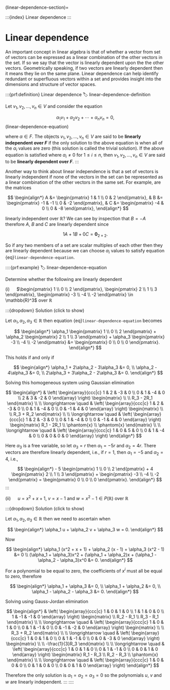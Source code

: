 (linear-dependence-section)=

:::{index} Linear dependence
:::

# Linear dependence

An important concept in linear algebra is that of whether a vector from set of vectors can be expressed as a linear combination of the other vectors in the set. If so we say that the vector is linearly dependent upon the the other vectors. Geometrically speaking, if two vectors are linearly dependent then it means they lie on the same plane. Linear dependence can help identify redundant or superfluous vectors within a set and provides insight into the dimensions and structure of vector spaces.

:::{prf:definition} Linear dependence
:label: linear-dependence-definition

Let $v_1, v_2, \ldots, v_n \in V$ and consider the equation

$$ \alpha_1 v_1 + \alpha_2 v_2 + \cdots + \alpha_n v_n = 0, $$(linear-dependence-equation)

where $\alpha \in F$. The objects $v_1, v_2, \ldots, v_n \in V$ are said to be **linearly independent over $F$** if the only solution to the above equation is when all of the $\alpha_i$ values are zero (this solution is called the trivial solution). If the above equation is satisfied where $\alpha_i \neq 0$ for $1 \leq i \leq n$, then $v_1, v_2, \ldots, v_n \in V$ are said to be **linearly dependent over $F$**.
:::

Another way to think about linear independence is that a set of vectors is linearly independent if none of the vectors in the set can be represented as a linear combination of the other vectors in the same set. For example, are the matrices

$$ \begin{align*}
    A &= \begin{pmatrix} 1 & 1 \\ 0 & 2 \end{pmatrix}, &
    B &= \begin{pmatrix} -1 & -1 \\ 0 & -2 \end{pmatrix}, &
    C &= \begin{pmatrix} -4 & 0 \\ 0 & -8 \end{pmatrix},
\end{align*} $$

linearly independent over $\mathbb{R}$? We can see by inspection that $B = -A$ therefore $A$, $B$ and $C$ are linearly dependent since

$$ 1A + 1B + 0C = \mathbf{0}_{2\times 2}. $$

So if any two members of a set are scalar multiples of each other then they are linearly dependent because we can choose $\alpha_i$ values to satisfy equation {eq}`linear-dependence-equation`.

::::{prf:example}
:label: linear-dependence-equation

Determine whether the following are linearly dependent

(i) &emsp; $\begin{pmatrix} 1 \\ 0 \\ 2 \end{pmatrix}, \begin{pmatrix} 2 \\ 1 \\ 3 \end{pmatrix}, \begin{pmatrix} -3 \\ -4 \\ -2 \end{pmatrix} \in \mathbb{R}^3$ over $\mathbb{R}$

:::{dropdown} Solution (click to show)

Let $\alpha_1, \alpha_2, \alpha_3 \in \mathbb{R}$ then equation {eq}`linear-dependence-equation` becomes

$$ \begin{align*}
    \alpha_1 \begin{pmatrix} 1 \\ 0 \\ 2 \end{pmatrix} + 
    \alpha_2 \begin{pmatrix} 2 \\ 1 \\ 3 \end{pmatrix} + 
    \alpha_3 \begin{pmatrix} -3 \\ -4 \\ -2 \end{pmatrix} &= 
    \begin{pmatrix} 0 \\ 0 \\ 0 \end{pmatrix}.
\end{align*} $$

This holds if and only if

$$ \begin{align*}
    \alpha_1 + 2\alpha_2 - 3\alpha_3 &= 0, \\
    \alpha_2 - 4\alpha_3 &= 0, \\
    2\alpha_3 + 3\alpha_2 - 2\alpha_3 &= 0.
\end{align*} $$

Solving this homogeneous system using Gaussian elimination

$$ \begin{align*}
    & \left( \begin{array}{ccc|c}
        1 & 2 & -3 & 0 \\
        0 & 1 & -4 & 0 \\
        2 & 3 & -2 & 0
    \end{array} \right)
    \begin{matrix} \\ \\ R_3 - 2R_1 \end{matrix} \\ \\
    \longrightarrow \quad &
    \left( \begin{array}{ccc|c}
        1 & 2 & -3 & 0 \\
        0 & 1 & -4 & 0 \\
        0 & -1 & 4 & 0
    \end{array} \right)
    \begin{matrix} \\ \\ R_3 + R_2 \end{matrix} \\ \\
    \longrightarrow \quad &
    \left( \begin{array}{ccc|c}
        1 & 2 & -3 & 0 \\
        0 & 1 & -4 & 0 \\
        0 & -1 & 4 & 0
    \end{array} \right)
    \begin{matrix} R_1 - 2R_1 \\ \phantom{x} \\ \phantom{x} \end{matrix} \\ \\
    \longrightarrow \quad &
    \left( \begin{array}{ccc|c}
        1 & 0 & 5 & 0 \\
        0 & 1 & -4 & 0 \\
        0 & 0 & 0 & 0
    \end{array} \right)
\end{align*} $$

Here $\alpha_3$ is a free variable, so let $\alpha_3 = r$ then $\alpha_1 = -5r$ and $\alpha_2 = 4r$. There vectors are therefore linearly dependent, i.e., if $r = 1$, then $\alpha_1 = -5$ and $\alpha_2 = 4$, i.e.,

$$ \begin{align*}
    - 5 \begin{pmatrix} 1 \\ 0 \\ 2 \end{pmatrix}
    + 4 \begin{pmatrix} 2 \\ 1 \\ 3 \end{pmatrix}
    + \begin{pmatrix} -3 \\ -4 \\ -2 \end{pmatrix} =
    \begin{pmatrix} 0 \\ 0 \\ 0 \end{pmatrix}.
\end{align*} $$
:::

(ii) &emsp; $u = x^2 + x + 1$, $v = x - 1$ and $w = x^2 - 1 \in P(\mathbb{R})$ over $\mathbb{R}$

:::{dropdown} Solution (click to show)

Let $\alpha_1, \alpha_2, \alpha_3 \in \mathbb{R}$ then we need to ascertain when

$$ \begin{align*}
    \alpha_1 u + \alpha_2 v + \alpha_3 w = 0.
\end{align*} $$

Now

$$ \begin{align*}
    \alpha_1 (x^2 + x + 1) + \alpha_2 (x - 1) + \alpha_3 (x^2 - 1) &= 0 \\
    (\alpha_1 + \alpha_3)x^2 + (\alpha_1 + \alpha_2)x + (\alpha_1 - \alpha_2 - \alpha_3)x^0 &= 0.
\end{align*} $$

For a polynomial to be equal to zero, the coefficients of $x^i$ must all be equal to zero, therefore

$$ \begin{align*}
    \alpha_1 + \alpha_3 &= 0, \\
    \alpha_1 + \alpha_2 &= 0, \\
    \alpha_1 - \alpha_2 - \alpha_3 &= 0.
\end{align*} $$

Solving using Gauss-Jordan elimination

$$ \begin{align*}
    & \left( \begin{array}{ccc|c}
        1 & 0 & 1 & 0 \\
        1 & 1 & 0 & 0 \\
        1 & -1 & -1 & 0
    \end{array} \right)
    \begin{matrix} \\ R_2 - R_1 \\ R_3 - R_1 \end{matrix} \\ \\
    \longrightarrow \quad &
    \left( \begin{array}{ccc|c}
        1 & 0 & 1 & 0 \\
        0 & 1 & -1 & 0 \\
        0 & -1 & -2 & 0
    \end{array} \right)
    \begin{matrix} \\  \\ R_3 + R_2 \end{matrix} \\ \\
    \longrightarrow \quad &
    \left( \begin{array}{ccc|c}
        1 & 0 & 1 & 0 \\
        0 & 1 & -1 & 0 \\
        0 & 0 & -3 & 0
    \end{array} \right)
    \begin{matrix} \\  \\ -\frac{1}{3}R_3 \end{matrix} \\ \\
    \longrightarrow \quad &
    \left( \begin{array}{ccc|c}
        1 & 0 & 1 & 0 \\
        0 & 1 & -1 & 0 \\
        0 & 0 & 1 & 0
    \end{array} \right)
    \begin{matrix} R_1 - R_3 \\ R_2 - R_3 \\ \phantom{x} \end{matrix}  \\ \\
    \longrightarrow \quad &
    \left( \begin{array}{ccc|c}
        1 & 0 & 0 & 0 \\
        0 & 1 & 0 & 0 \\
        0 & 0 & 1 & 0
    \end{array} \right)
\end{align*} $$

Therefore the only solution is $\alpha_1 = \alpha_2 = \alpha_3 = 0$ so the polynomials $u$, $v$ and $w$ are linearly independent.
:::
::::
